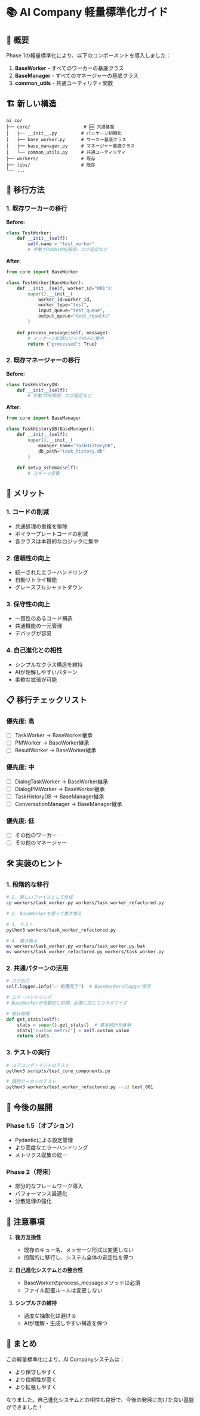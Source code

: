 # 📚 AI Company 軽量標準化ガイド

## 🎯 概要

Phase 1の軽量標準化により、以下のコンポーネントを導入しました：

1. **BaseWorker** - すべてのワーカーの基底クラス
2. **BaseManager** - すべてのマネージャーの基底クラス
3. **common_utils** - 共通ユーティリティ関数

## 🏗️ 新しい構造

```
ai_co/
├── core/                    # 🆕 共通基盤
│   ├── __init__.py         # パッケージ初期化
│   ├── base_worker.py      # ワーカー基底クラス
│   ├── base_manager.py     # マネージャー基底クラス
│   └── common_utils.py     # 共通ユーティリティ
├── workers/                # 既存
├── libs/                   # 既存
└── ...
```

## 🔄 移行方法

### 1. 既存ワーカーの移行

**Before:**
```python
class TestWorker:
    def __init__(self):
        self.name = "test_worker"
        # 手動でRabbitMQ接続、ログ設定など
```

**After:**
```python
from core import BaseWorker

class TestWorker(BaseWorker):
    def __init__(self, worker_id="001"):
        super().__init__(
            worker_id=worker_id,
            worker_type="test",
            input_queue="test_queue",
            output_queue="test_results"
        )
    
    def process_message(self, message):
        # メッセージ処理ロジックのみに集中
        return {"processed": True}
```

### 2. 既存マネージャーの移行

**Before:**
```python
class TaskHistoryDB:
    def __init__(self):
        # 手動でDB接続、ログ設定など
```

**After:**
```python
from core import BaseManager

class TaskHistoryDB(BaseManager):
    def __init__(self):
        super().__init__(
            manager_name="TaskHistoryDB",
            db_path="task_history.db"
        )
    
    def setup_schema(self):
        # スキーマ定義
```

## 🎯 メリット

### 1. **コードの削減**
- 共通処理の重複を排除
- ボイラープレートコードの削減
- 各クラスは本質的なロジックに集中

### 2. **信頼性の向上**
- 統一されたエラーハンドリング
- 自動リトライ機能
- グレースフルシャットダウン

### 3. **保守性の向上**
- 一貫性のあるコード構造
- 共通機能の一元管理
- デバッグが容易

### 4. **自己進化との相性**
- シンプルなクラス構造を維持
- AIが理解しやすいパターン
- 柔軟な拡張が可能

## 📋 移行チェックリスト

### 優先度: 高
- [ ] TaskWorker → BaseWorker継承
- [ ] PMWorker → BaseWorker継承
- [ ] ResultWorker → BaseWorker継承

### 優先度: 中
- [ ] DialogTaskWorker → BaseWorker継承
- [ ] DialogPMWorker → BaseWorker継承
- [ ] TaskHistoryDB → BaseManager継承
- [ ] ConversationManager → BaseManager継承

### 優先度: 低
- [ ] その他のワーカー
- [ ] その他のマネージャー

## 🛠️ 実装のヒント

### 1. 段階的な移行
```bash
# 1. 新しいファイルとして作成
cp workers/task_worker.py workers/task_worker_refactored.py

# 2. BaseWorkerを使って書き換え

# 3. テスト
python3 workers/task_worker_refactored.py

# 4. 置き換え
mv workers/task_worker.py workers/task_worker.py.bak
mv workers/task_worker_refactored.py workers/task_worker.py
```

### 2. 共通パターンの活用
```python
# ログ出力
self.logger.info("✅ 処理完了")  # BaseWorkerのlogger使用

# エラーハンドリング
# BaseWorkerが自動的に処理、必要に応じてカスタマイズ

# 統計情報
def get_stats(self):
    stats = super().get_stats()  # 基本統計を継承
    stats['custom_metric'] = self.custom_value
    return stats
```

### 3. テストの実行
```bash
# コアコンポーネントのテスト
python3 scripts/test_core_components.py

# 個別ワーカーのテスト
python3 workers/test_worker_refactored.py --id test_001
```

## 🚀 今後の展開

### Phase 1.5（オプション）
- Pydanticによる設定管理
- より高度なエラーハンドリング
- メトリクス収集の統一

### Phase 2（将来）
- 部分的なフレームワーク導入
- パフォーマンス最適化
- 分散処理の強化

## 📝 注意事項

1. **後方互換性**
   - 既存のキュー名、メッセージ形式は変更しない
   - 段階的に移行し、システム全体の安定性を保つ

2. **自己進化システムとの整合性**
   - BaseWorkerのprocess_messageメソッドは必須
   - ファイル配置ルールは変更しない

3. **シンプルさの維持**
   - 過度な抽象化は避ける
   - AIが理解・生成しやすい構造を保つ

## 🎉 まとめ

この軽量標準化により、AI Companyシステムは：
- より保守しやすく
- より信頼性が高く
- より拡張しやすく

なりました。自己進化システムとの相性も良好で、今後の発展に向けた良い基盤ができました！
